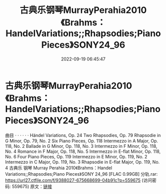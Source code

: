 ﻿---
title: 古典乐钢琴MurrayPerahia2010《Brahms：HandelVariations;;Rhapsodies;PianoPieces》SONY24_96
date: 2022-09-19 06:45:47
categories: 古典音乐、新世纪、纯音雅乐
tags: 纯音雅乐
---
# 古典乐钢琴MurrayPerahia2010《Brahms：HandelVariations;;Rhapsodies;PianoPieces》SONY24_96

曲目
· · · · · ·
Händel Variations, Op. 24
Two Rhapsodies, Op. 79
Rhapsodie in G Minor, Op. 79, No. 2
Six Piano Pieces, Op. 118
Intermezzo in A Major, Op. 118, No. 2
Ballade in G Minor, Op. 118, No. 3
Intermezzo in F Minor, Op. 118, No. 4
Romance in F Major, Op. 118, No. 5
Intermezzo in E-flat Minor, Op. 118, No. 6
Four Piano Pieces, Op. 119
Intermezzo in E Minor, Op. 119, No. 2
Intermezzo in C Major, Op. 119, No. 3
Rhapsodie in E-flat Major, Op. 119, No. 4
古典乐 钢琴 Murray Perahia 2010《Brahms：Handel
Variations;;Rhapsodies;Piano Pieces》SONY 24_96 [FLAC 0.99GB]
分轨.rar: https://url27.ctfile.com/f/9388027-675668699-04b91c?p=559675
(访问密码: 559675)
原文：[链接](https://blog.sina.com.cn/s/blog_1647c7e7601030zhm.html)